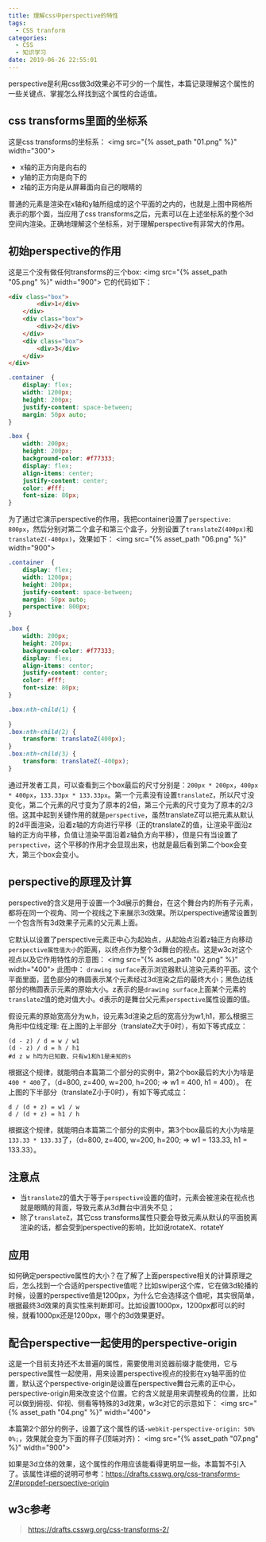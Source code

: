 ```yaml
---
title: 理解css中perspective的特性
tags:
  - CSS tranform
categories:
  - CSS
  - 知识学习
date: 2019-06-26 22:55:01
---
```



perspective是利用css做3d效果必不可少的一个属性，本篇记录理解这个属性的一些关键点、掌握怎么样找到这个属性的合适值。

<!-- more -->

## css transforms里面的坐标系
这是css transforms的坐标系：
<img src="{% asset_path "01.png" %}" width="300">
* x轴的正方向是向右的
* y轴的正方向是向下的
* z轴的正方向是从屏幕面向自己的眼睛的

普通的元素是渲染在x轴和y轴所组成的这个平面的之内的，也就是上图中网格所表示的那个面，当应用了css transforms之后，元素可以在上述坐标系的整个3d空间内渲染。正确地理解这个坐标系，对于理解perspective有非常大的作用。

## 初始perspective的作用
这是三个没有做任何transforms的三个box:
<img src="{% asset_path "05.png" %}" width="900">
它的代码如下：
```html
<div class="box">
		<div>1</div>
	</div>
	<div class="box">
		<div>2</div>
	</div>
	<div class="box">
		<div>3</div>
	</div>
</div>
```
```css
.container	{
	display: flex;
	width: 1200px;
	height: 200px;
	justify-content: space-between;
	margin: 50px auto;
}

.box {
	width: 200px;
	height: 200px;
	background-color: #f77333;
	display: flex;
	align-items: center;
	justify-content: center;
	color: #fff;
	font-size: 80px;
}
```
为了通过它演示perspective的作用，我把container设置了`perspective: 800px`，然后分别对第二个盒子和第三个盒子，分别设置了`translateZ(400px)`和`translateZ(-400px)`，效果如下：
<img src="{% asset_path "06.png" %}" width="900">
```css
.container	{
	display: flex;
	width: 1200px;
	height: 200px;
	justify-content: space-between;
	margin: 50px auto;
	perspective: 800px;
}

.box {
	width: 200px;
	height: 200px;
	background-color: #f77333;
	display: flex;
	align-items: center;
	justify-content: center;
	color: #fff;
	font-size: 80px;
}

.box:nth-child(1) {
	
}
.box:nth-child(2) {
	transform: translateZ(400px);
}
.box:nth-child(3) {
	transform: translateZ(-400px);
}
```
通过开发者工具，可以查看到三个box最后的尺寸分别是：`200px * 200px`，`400px * 400px`，`133.33px * 133.33px`。第一个元素没有设置`translateZ`，所以尺寸没变化，第二个元素的尺寸变为了原本的2倍，第三个元素的尺寸变为了原本的2/3倍。这其中起到关键作用的就是`perspective`，虽然translateZ可以把元素从默认的2d平面渲染，沿着z轴的方向进行平移（正的translateZ的值，让渲染平面沿z轴的正方向平移，负值让渲染平面沿着z轴负方向平移），但是只有当设置了`perspective`，这个平移的作用才会显现出来，也就是最后看到第二个box会变大，第三个box会变小。

## perspective的原理及计算
perspective的含义是用于设置一个3d展示的舞台，在这个舞台内的所有子元素，都将在同一个视角、同一个视线之下来展示3d效果。所以perspective通常设置到一个包含所有3d效果子元素的父元素上面。

它默认以设置了perspective元素正中心为起始点，从起始点沿着z轴正方向移动`perspective属性值大小`的距离，以终点作为整个3d舞台的视点。这是w3c对这个视点以及它作用特性的示意图：
<img src="{% asset_path "02.png" %}" width="400">
此图中：
`drawing surface`表示浏览器默认渲染元素的平面。这个平面里面，蓝色部分的椭圆表示某个元素经过3d渲染之后的最终大小；黑色边线部分的椭圆表示元素的原始大小。z表示的是`drawing surface`上面某个元素的`translateZ`值的绝对值大小。d表示的是舞台父元素`perspective`属性设置的值。

假设元素的原始宽高分为w,h，设元素3d渲染之后的宽高分为w1,h1，那么根据三角形中位线定理:
在上图的上半部分（translateZ大于0时），有如下等式成立：
```
(d - z) / d = w / w1
(d - z) / d = h / h1
#d z w h均为已知数，只有w1和h1是未知的s
```
根据这个规律，就能明白本篇第二个部分的实例中，第2个box最后的大小为啥是`400 * 400`了，（d=800, z=400, w=200, h=200; => w1 = 400, h1 = 400）。
在上图的下半部分（translateZ小于0时），有如下等式成立：
```
d / (d + z) = w1 / w
d / (d + z) = h1 / h
```
根据这个规律，就能明白本篇第二个部分的实例中，第3个box最后的大小为啥是`133.33 * 133.33`了，（d=800, z=400, w=200, h=200; => w1 = 133.33, h1 = 133.33）。

## 注意点
* 当`translateZ`的值大于等于`perspective`设置的值时，元素会被渲染在视点也就是眼睛的背面，导致元素从3d舞台中消失不见；
* 除了`translateZ`，其它css transforms属性只要会导致元素从默认的平面脱离渲染的话，都会受到perspective的影响，比如说rotateX、rotateY

## 应用
如何确定perspective属性的大小？在了解了上面perspective相关的计算原理之后，怎么找到一个合适的perspective值呢？比如swiper这个库，它在做3d轮播的时候，设置的perspective值是1200px，为什么它会选择这个值呢，其实很简单，根据最终3d效果的真实性来判断即可。比如设置1000px，1200px都可以的时候，就看1000px还是1200px，哪个的3d效果更好。

## 配合perspective一起使用的perspective-origin
这是一个目前支持还不太普遍的属性，需要使用浏览器前缀才能使用，它与perspective属性一起使用，用来设置perspective视点的投影在xy轴平面的位置，默认这个perspective-origin是设置在perspective舞台元素的正中心，perspective-origin用来改变这个位置。它的含义就是用来调整视角的位置，比如可以做到俯视、仰视、侧看等特殊的3d效果，w3c对它的示意如下：
<img src="{% asset_path "04.png" %}" width="400">

本篇第2个部分的例子，设置了这个属性的话`-webkit-perspective-origin: 50% 0%;`，效果就会变为下面的样子(顶端对齐)：
<img src="{% asset_path "07.png" %}" width="900">

如果是3d立体的效果，这个属性的作用应该能看得更明显一些。本篇暂不引入了。该属性详细的说明可参考：https://drafts.csswg.org/css-transforms-2/#propdef-perspective-origin

## w3c参考
> https://drafts.csswg.org/css-transforms-2/
